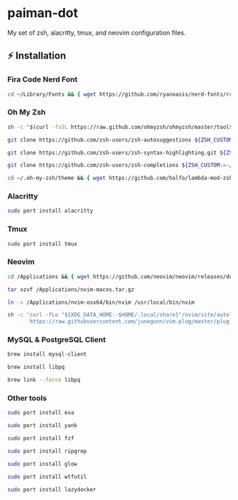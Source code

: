 # paiman-dot
My set of zsh, alacritty, tmux, and neovim configuration files.


## ⚡️ Installation

### Fira Code Nerd Font

```zsh
cd ~/Library/Fonts && { wget https://github.com/ryanoasis/nerd-fonts/raw/master/patched-fonts/FiraCode/Regular/complete/Fira%20Code%20Regular%20Nerd%20Font%20Complete%20Mono%20Windows%20Compatible.ttf ; cd -; }
```

### Oh My Zsh

```zsh
sh -c "$(curl -fsSL https://raw.github.com/ohmyzsh/ohmyzsh/master/tools/install.sh)"
```

```zsh
git clone https://github.com/zsh-users/zsh-autosuggestions ${ZSH_CUSTOM:-~/.oh-my-zsh/custom}/plugins/zsh-autosuggestions
```


```zsh
git clone https://github.com/zsh-users/zsh-syntax-highlighting.git ${ZSH_CUSTOM:-~/.oh-my-zsh/custom}/plugins/zsh-syntax-highlighting
```


```zsh
git clone https://github.com/zsh-users/zsh-completions ${ZSH_CUSTOM:=~/.oh-my-zsh/custom}/plugins/zsh-completions
```


```zsh
cd ~/.oh-my-zsh/theme && { wget https://github.com/halfo/lambda-mod-zsh-theme/blob/master/lambda-mod.zsh-theme ; cd -; }
```


### Alacritty

```zsh
sudo port install alacritty
```


### Tmux

```zsh
sudo port install tmux
```


### Neovim 

```zsh
cd /Applications && { wget https://github.com/neovim/neovim/releases/download/v0.5.0/nvim-macos.tar.gz ; cd -; }

tar xzvf /Applications/nvim-macos.tar.gz

ln -s /Applications/nvim-osx64/bin/nvim /usr/local/bin/nvim

```


```zsh
sh -c 'curl -fLo "${XDG_DATA_HOME:-$HOME/.local/share}"/nvim/site/autoload/plug.vim --create-dirs \
       https://raw.githubusercontent.com/junegunn/vim-plug/master/plug.vim'
```

### MySQL & PostgreSQL Client

```zsh
brew install mysql-client
```


```zsh
brew install libpq  

brew link --force libpq
```


### Other tools

```zsh
sudo port install exa
```


```zsh
sudo port install yank
```


```zsh
sudo port install fzf
```


```zsh
sudo port install ripgrep
```


```zsh
sudo port install glow
```


```zsh
sudo port install wtfutil
```


```zsh
sudo port install lazydocker
```

